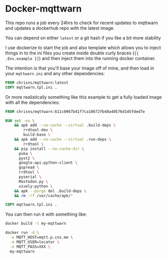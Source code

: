 # Docker-mqttwarn

This repo runs a job every 24hrs to check for recent updates to mqttwarn and updates a dockerhub repo with the latest image.

You can depend on either `latest` or a git hash if you like a bit more stability

I use dockerize to start the job and also template which allows you to inject things in to the ini files you create inside double curly braces (`{{ .Env.example }}`) and then inject them into the running docker container.

The intention is that you'll base your image off of mine, and then load in your `mqttwarn.ini` and any other dependencies:

```dockerfile
FROM chrisns/mqttwarn:latest
COPY mqttwarn.tpl.ini .
```

Or more realistically something like this example to get a fully loaded image with all the dependencies:
```dockerfile
FROM chrisns/mqttwarn:611c0967b41f7ca10672fb40a40576d145fded7e

RUN set -ex \
    && apk add --no-cache --virtual .build-deps \
        rrdtool-dev \
        build-base \
    && apk add --no-cache --virtual .run-deps \
        rrdtool \
    && pip install --no-cache-dir \
      puka \
      pyst2 \
      google-api-python-client \
      gspread \
      rrdtool \
      pyserial \
      Mastodon.py \
      xively-python \
    && apk --purge del .build-deps \
    && rm -rf /var/cache/apk/*

COPY mqttwarn.tpl.ini .
```

You can then run it with something like:

```bash
docker build -t my-mqttwarn

docker run -d \
  -e MQTT_HOST=mqtt.p.cns.me \
  -e MQTT_USER=locator \
  -e MQTT_PASS=XXX \
  my-mqttwarn
```

